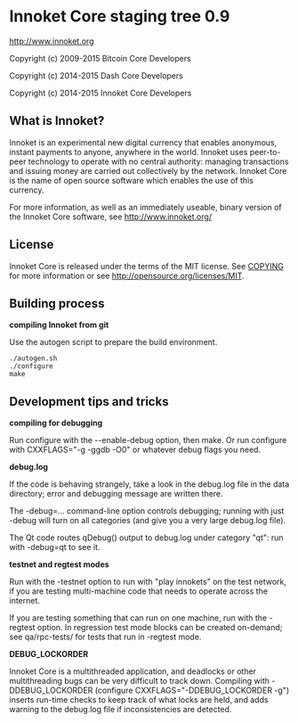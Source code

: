 Innoket Core staging tree 0.9
===============================

http://www.innoket.org

Copyright (c) 2009-2015 Bitcoin Core Developers

Copyright (c) 2014-2015 Dash Core Developers

Copyright (c) 2014-2015 Innoket Core Developers



What is Innoket?
-----------------

Innoket is an experimental new digital currency that enables anonymous, instant
payments to anyone, anywhere in the world. Innoket uses peer-to-peer technology
to operate with no central authority: managing transactions and issuing money
are carried out collectively by the network. Innoket Core is the name of open
source software which enables the use of this currency.

For more information, as well as an immediately useable, binary version of
the Innoket Core software, see http://www.innoket.org/


License
-------

Innoket Core is released under the terms of the MIT license. See [COPYING](COPYING) for more
information or see http://opensource.org/licenses/MIT.


Building process
-----------------

**compiling Innoket from git**

Use the autogen script to prepare the build environment.

    ./autogen.sh
    ./configure
    make


Development tips and tricks
---------------------------

**compiling for debugging**

Run configure with the --enable-debug option, then make. Or run configure with
CXXFLAGS="-g -ggdb -O0" or whatever debug flags you need.

**debug.log**

If the code is behaving strangely, take a look in the debug.log file in the data directory;
error and debugging message are written there.

The -debug=... command-line option controls debugging; running with just -debug will turn
on all categories (and give you a very large debug.log file).

The Qt code routes qDebug() output to debug.log under category "qt": run with -debug=qt
to see it.

**testnet and regtest modes**

Run with the -testnet option to run with "play innokets" on the test network, if you
are testing multi-machine code that needs to operate across the internet.

If you are testing something that can run on one machine, run with the -regtest option.
In regression test mode blocks can be created on-demand; see qa/rpc-tests/ for tests
that run in -regtest mode.

**DEBUG_LOCKORDER**

Innoket Core is a multithreaded application, and deadlocks or other multithreading bugs
can be very difficult to track down. Compiling with -DDEBUG_LOCKORDER (configure
CXXFLAGS="-DDEBUG_LOCKORDER -g") inserts run-time checks to keep track of what locks
are held, and adds warning to the debug.log file if inconsistencies are detected.
